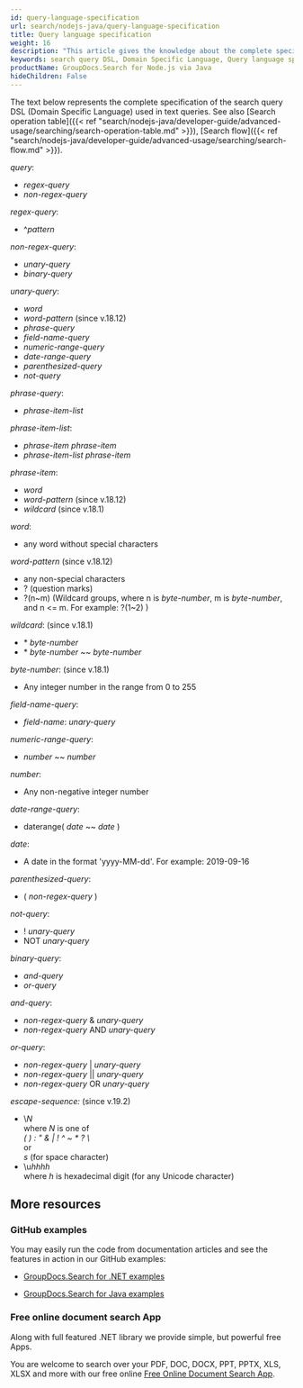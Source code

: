 ```yaml
---
id: query-language-specification
url: search/nodejs-java/query-language-specification
title: Query language specification
weight: 16
description: "This article gives the knowledge about the complete specification of the search query DSL used in text queries using Java search API."
keywords: search query DSL, Domain Specific Language, Query language specification
productName: GroupDocs.Search for Node.js via Java
hideChildren: False
---
```

The text below represents the complete specification of the search query DSL (Domain Specific Language) used in text queries. See also [Search operation table]({{< ref "search/nodejs-java/developer-guide/advanced-usage/searching/search-operation-table.md" >}}), [Search flow]({{< ref "search/nodejs-java/developer-guide/advanced-usage/searching/search-flow.md" >}}).

*query*:

*   *regex-query*
*   *non-regex-query*

*regex-query*:

*   ^*pattern*

*non-regex-query*:

*   *unary-query*
*   *binary-query*

*unary-query*:

*   *word*
*   *word-pattern* (since v.18.12)
*   *phrase-query*
*   *field-name-query*
*   *numeric-range-query*
*   *date-range-query*
*   *parenthesized-query*
*   *not-query*

*phrase-query*:

*   *phrase-item-list*

*phrase-item-list*:

*   *phrase-item phrase-item*
*   *phrase-item-list phrase-item*

*phrase-item*:

*   *word*
*   *word-pattern* (since v.18.12)
*   *wildcard* (since v.18.1)

*word*:

*   any word without special characters

*word-pattern* (since v.18.12)

*   any non-special characters
*   ? (question marks)
*   ?(n\~m) (Wildcard groups, where n is *byte-number*, m is *byte-number*, and n <= m. For example: ?(1~2) )

*wildcard*: (since v.18.1)

*   \* *byte-number*
*   \* *byte-number* ~~ *byte-number*

*byte-number*: (since v.18.1)

*   Any integer number in the range from 0 to 255

*field-name-query*:

*   *field-name*: *unary-query*

*numeric-range-query*:

*   *number* ~~ *number*

*number*:

*   Any non-negative integer number

*date-range-query*:

*   daterange( *date* ~~ *date* )

*date*:

*   A date in the format \'yyyy-MM-dd\'. For example: 2019-09-16

*parenthesized-query*:

*   ( *non-regex-query* )

*not-query*:

*   ! *unary-query*
*   NOT *unary-query*

*binary-query*:

*   *and-query*
*   *or-query*

*and-query*:

*   *non-regex-query* & *unary-query*
*   *non-regex-query* AND *unary-query*

*or-query*:

*   *non-regex-query* | *unary-query*
*   *non-regex-query* || *unary-query*
*   *non-regex-query* OR *unary-query*

*escape-sequence:* (since v.19.2)

*   \\*N*  
    where *N* is one of  
    *( ) : \" & | ! ^ ~ \* ? \\*  
    or  
    *s* (for space character)
*   \\u*hhhh*  
    where *h* is hexadecimal digit (for any Unicode character)

## More resources

### GitHub examples

You may easily run the code from documentation articles and see the features in action in our GitHub examples:

*   [GroupDocs.Search for .NET examples](https://github.com/groupdocs-search/GroupDocs.Search-for-.NET)
    
*   [GroupDocs.Search for Java examples](https://github.com/groupdocs-search/GroupDocs.Search-for-Java)
    

### Free online document search App

Along with full featured .NET library we provide simple, but powerful free Apps.

You are welcome to search over your PDF, DOC, DOCX, PPT, PPTX, XLS, XLSX and more with our free online [Free Online Document Search App](https://products.groupdocs.app/search).
